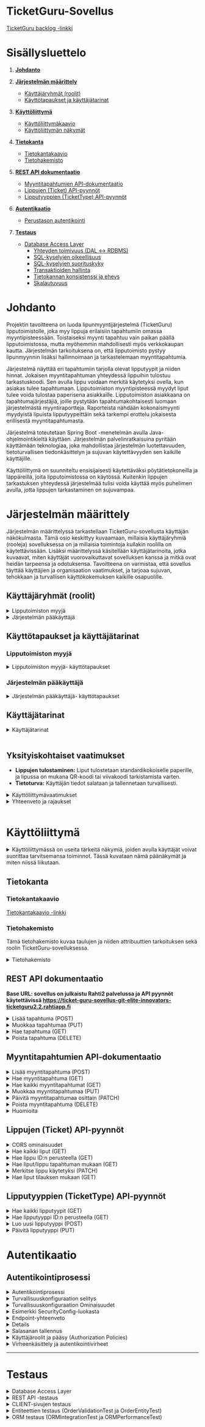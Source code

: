 # TicketGuru-Sovellus

[TicketGuru backlog -linkki](https://docs.google.com/spreadsheets/d/1MQNqwOzjuIXldOeYIx_NevCTvQeL70HyKikxyzmMKN8/edit?gid=0#gid=0)

# Sisällysluettelo

1. **[Johdanto](#johdanto)**

2. **[Järjestelmän määrittely](#järjestelmän-määrittely)**
   - [Käyttäjäryhmät (roolit)](#käyttäjäryhmät-roolit)
   - [Käyttötapaukset ja käyttäjätarinat](#käyttötapaukset-ja-käyttäjätarinat)

3. **[Käyttöliittymä](#käyttöliittymä)**
   - [Käyttöliittymäkaavio](#käyttöliittymäkaavio)
   - [Käyttöliittymän näkymät](#käyttöliittymän-näkymät)

4. **[Tietokanta](#tietokanta)**
   - [Tietokantakaavio](#tietokantakaavio)
   - [Tietohakemisto](#tietohakemisto)

5. **[REST API dokumentaatio](#rest-api-dokumentaatio)**
   - [Myyntitapahtumien API-dokumentaatio](#myyntitapahtumien-api-dokumentaatio)
   - [Lippujen (Ticket) API-pyynnöt](#lippujen-ticket-api-pyynnöt)
   - [Lipputyyppien (TicketType) API-pyynnöt](#lipputyyppien-tickettype-api-pyynnöt)

6. **[Autentikaatio](#autentikaatio)**
   - [Perustason autentikointi](#perustason-autentikointi-basic-authentication)

7. **[Testaus](#testaus)**
   - [Database Access Layer](#database-access-layer)
     - [Yhteyden toimivuus (DAL ↔ RDBMS)](#yhteyden-toimivuus-dal-rdbms)
     - [SQL-kyselyjen oikeellisuus](#sql-kyselyjen-oikeellisuus)
     - [SQL-kyselyjen suorituskyky](#sql-kyselyjen-suorituskyky)
     - [Transaktioiden hallinta](#transaktioiden-hallinta)
     - [Tietokannan konsistenssi ja eheys](#tietokannan-konsistenssi-ja-eheys)
     - [Skalautuvuus](#skalautuvuus)


# Johdanto
Projektin tavoitteena on luoda lipunmyyntijärjestelmä (TicketGuru) lipputoimistolle, joka myy lippuja erilaisiin tapahtumiin omassa myyntipisteessään. Toistaiseksi myynti tapahtuu vain paikan päällä lipputoimistossa, mutta myöhemmin mahdollisesti myös verkkokaupan kautta. Järjestelmän tarkoituksena on, että lipputoimisto pystyy lipunmyynnin lisäksi hallinnoimaan ja tarkastelemaan myyntitapahtumia.

Järjestelmä näyttää eri tapahtumiin tarjolla olevat lipputyypit ja niiden hinnat. Jokaisen myyntitapahtuman yhteydessä lippuihin tulostuu tarkastuskoodi. Sen avulla lippu voidaan merkitä käytetyksi ovella, kun asiakas tulee tapahtumaan. Lipputoimiston myyntipisteessä myydyt liput tulee voida tulostaa paperisena asiakkaille. Lipputoimiston asiakkaana on tapahtumajärjestäjiä, joille pystytään tapahtumakohtaisesti luomaan järjestelmästä myyntiraportteja. Raporteista nähdään kokonaismyynti myydyistä lipuista lipputyypeittäin sekä tarkempi erottelu jokaisesta erillisestä myyntitapahtumasta. 

Järjestelmä toteutetaan Spring Boot -menetelmän avulla Java-ohjelmointikieltä käyttäen. Järjestelmän palvelinratkaisuina pyritään käyttämään teknologiaa, joka mahdollistaa järjestelmän luotettavuuden, tietoturvallisen tiedonkäsittelyn ja sujuvan käytettävyyden sen kaikille käyttäjille. 

Käyttöliittymä on suunniteltu ensisijaisesti käytettäväksi pöytätietokoneilla ja läppäreillä, joita lipputoimistossa on käytössä. Kuitenkin lippujen tarkastuksen yhteydessä järjestelmää tulisi voida käyttää myös puhelimen avulla, jotta lippujen tarkastaminen on sujuvampaa.

# Järjestelmän määrittely

Järjestelmän määrittelyssä tarkastellaan TicketGuru-sovellusta käyttäjän näkökulmasta. Tämä osio keskittyy kuvaamaan, millaisia käyttäjäryhmiä (rooleja) sovelluksessa on ja millaisia toimintoja kullakin roolilla on käytettävissään. Lisäksi määrittelyssä käsitellään käyttäjätarinoita, jotka kuvaavat, miten käyttäjät vuorovaikuttavat sovelluksen kanssa ja mitkä ovat heidän tarpeensa ja odotuksensa. Tavoitteena on varmistaa, että sovellus täyttää käyttäjien ja organisaation vaatimukset, ja tarjoaa sujuvan, tehokkaan ja turvallisen käyttökokemuksen kaikille osapuolille.

## Käyttäjäryhmät (roolit)
<details>
<summary> Lipputoimiston myyjä</summary>


### Lipputoimiston myyjä
- Pystyy tarkastelemaan eri tapahtumien lippuja, niiden tyyppejä ja hintoja.
- Voi myydä asiakkaalle lipun ja tulostaa sen.
- Voi tarkastella myymiensä lippujen myyntiraportteja.
- Ei pysty muokkaamaan tapahtumiin kirjattuja lipputietoja tai hintoja.
</details>

<details>
<summary> Järjestelmän pääkäyttäjä</summary>

### Järjestelmän pääkäyttäjä
- Lipputoimiston henkilökuntaa.
- Pystyy käyttämään kaikkia järjestelmän ominaisuuksia (lisäys, muokkaus, poisto).
- Voi tarkastella kaikkien tapahtumien myyntiraportteja.
- Hallinnoi järjestelmän käyttäjien käyttöoikeuksia järjestelmään.
</details>


## Käyttötapaukset ja käyttäjätarinat

### Lipputoimiston myyjä

<details>
<summary> Lipputoimiston myyjä- käyttötapaukset</summary>
</br>

- **Käyttötapaus 1: Tapahtumien tarkastelu**
  - **Tavoite:** Myyjä haluaa tarkastella tapahtumien lippuja, niiden tyyppejä ja hintoja.
  - **Toimet:** Myyjä navigoi järjestelmään, valitsee tarkasteltavan tapahtuman ja katsoo sen tiedot, kuten lipputyypit ja lippujen hinnat.
  - **Tulos:** Myyjä saa näkyviin valitun tapahtuman tiedot ja voi tarkastella sen ominaisuuksia.

- **Käyttötapaus 2: Lipun myynti**
    - **Tavoite:** Myyjä haluaa myydä lipun asiakkaalle.
    - **Toimet:** Myyjä valitsee tapahtuman, valitsee lipputyypin, syöttää asiakkaan tiedot, hyväksyy maksun ja tulostaa lipun.
    - **Tulos:** Asiakas saa lipun ja järjestelmä tallentaa myyntitapahtuman tiedot.

- **Käyttötapaus 3: Myyntiraporttien tarkastelu**
    - **Tavoite:** Myyjä haluaa tarkastella myymiään lippuja.
    - **Toimet:** Myyjä kirjautuu järjestelmään, valitsee ajanjakson ja tarkastelee raporttia omista myynneistään.
    - **Tulos:** Myyjä saa näkyviin raportin myymistään lipuista.
</details>


### Järjestelmän pääkäyttäjä

<details>
<summary> Järjestelmän pääkäyttäjä- käyttötapaukset </summary>
</br>

- **Käyttötapaus 1: Tapahtuman luominen**
    - **Tavoite:** Pääkäyttäjä haluaa lisätä uuden tapahtuman järjestelmään.
    - **Toimet:** Pääkäyttäjä syöttää tapahtuman tiedot (nimi, päivämäärä, lipputyypit, hinnat) ja tallentaa tiedot.
    - **Tulos:** Uusi tapahtuma on näkyvissä järjestelmässä ja myytävissä liput on määritelty.

- **Käyttötapaus 2: Käyttäjien hallinta**
    - **Tavoite:** Pääkäyttäjä haluaa lisätä tai poistaa käyttäjän järjestelmässä.
    - **Toimet:** Pääkäyttäjä luo uuden käyttäjätilin, määrittää roolin ja käyttöoikeudet tai poistaa käyttäjätilin käyttöoikeudet.
    - **Tulos:** Uusi käyttäjä on lisätty/poistettu ja voi käyttää järjestelmää määritettyjen oikeuksien mukaisesti.

- **Käyttötapaus 3: Tapahtumien myyntiraporttien tarkastelu**
    - **Tavoite:** Pääkäyttäjä haluaa tarkastella kaikkien tapahtumien myyntiraportteja.
    - **Toimet:** Pääkäyttäjä kirjautuu järjestelmään, valitsee tarkasteltavat tapahtumat ja aikajaksot, ja tarkastelee myyntiraportteja.
    - **Tulos:** Pääkäyttäjä saa näkyviin yhteenvedon myynnistä kaikkien tapahtumien osalta ja voi analysoida myyntitietoja.

</details>


## Käyttäjätarinat
<details> 
    <summary> Käyttäjätarinat </summary>

<details>
<summary>  Lista käyttäjätarinoista   </summary>
</br>

- **Käyttäjänä haluan ostaa liput tapahtumaan** niin, että voin valita tapahtuman, lipputyypin (aikuinen, lapsi, eläkeläinen jne.) ja ostaa haluamani määrän lippuja helposti. Tavoitteenani on sujuva ostokokemus ilman ongelmia.

- **Käyttäjänä haluan nähdä kaikki tulevat tapahtumat** niin, että voin valita tapahtuman ajan, paikan ja kuvauksen perusteella.

- **Käyttäjänä haluan tarkastella myyntiraporttia** niin, että näen myydyt liput (tyypin ja määrän) ja kokonaissumman nopeasti yhdellä silmäyksellä.

- **Käyttäjänä haluan hallinnoida tapahtumia** niin, että voin lisätä, muokata ja poistaa tapahtumia, sekä hallita niihin liittyviä lippuja ja niiden määriä.

- **Käyttäjänä haluan tulostaa ostamani liput** niin, että voin käyttää niitä tapahtumassa ilman erillisiä toimenpiteitä.

- **Yrityksenä haluan pystyä näkemään lipunmyynnin trendejä** ajan mittaan, jotta voin suunnitella tulevia tapahtumia ja optimoida lippujen hinnoittelua.

- **Yrityksenä haluan luoda ja hallita tapahtumia** yksinkertaisesti, jotta voin lisätä uusia tapahtumia, määrittää lipputyypit, hinnat ja määrät tehokkaasti.

- **Yrityksenä haluan varmistaa, että sovellus toimii hyvin eri laitteilla**, jotta voin hallita tapahtumia ja tarkastella raportteja sekä työpöydältä että mobiililaitteilta.

- **Käyttäjänä haluan sovelluksen latautuvan nopeasti**, jotta voin käyttää sitä sujuvasti ilman pitkiä odotusaikoja.

- **Käyttäjänä haluan, että tietoni ovat suojattuja** ja että sovellus käyttää vahvoja salausmenetelmiä, jotta henkilökohtaiset tietoni ovat turvassa.

- **Yrityksenä haluan integroivan sovelluksen useisiin maksujärjestelmiin**, jotta asiakkaat voivat maksaa liput haluamallaan tavalla.

- **Käyttäjänä haluan sovelluksen olevan helppokäyttöinen ja intuitiivinen**, jotta voin löytää tarvittavat tiedot ja toiminnot vaivattomasti.

- **Kehittäjänä haluan laatia testitapaukset eri sovelluksen toiminnoille**, jotta voimme varmistaa, että kaikki osat toimivat oikein ennen julkaisua.

- **Kehittäjänä haluan seurata ja raportoida sovelluksen virheitä ja bugeja**, jotta ne voidaan korjata nopeasti ja parantaa sovelluksen laatua.
</details>

</details>

</br>

## Yksityiskohtaiset vaatimukset

- **Lippujen tulostaminen:** Liput tulostetaan standardikokoiselle paperille, ja lipussa on mukana QR-koodi tai viivakoodi tarkistamista varten.
- **Tietoturva:** Käyttäjän tiedot salataan ja tallennetaan turvallisesti.
</details>

<details>
<summary> Käyttöliittymävaatimukset </summary>

## Käyttöliittymävaatimukset

- **Myyjän käyttöliittymä:** Yksinkertainen ja selkeä käyttöliittymä, jossa on helppo navigoida tapahtumien ja lippujen välillä.
- **Raporttien tarkastelu:** Raportit esitetään visuaalisesti ymmärrettävällä tavalla, kuten taulukoina tai kaavioina.
</details>

<details>
<summary> Yhteenveto ja rajaukset </summary>

## Yhteenveto ja rajaukset

- **Sisältyvät toiminnot:** Lipun myynti, lippujen tulostaminen, myyntiraportit, käyttäjien hallinta.
- **Ei sisälly:** Verkkokauppatoiminnot (tulevaisuudessa mahdollisesti).
</details>

</br>

# Käyttöliittymä

<details>
<summary>Käyttöliittymässä on useita tärkeitä näkymiä, joiden avulla käyttäjät voivat suorittaa tarvitsemansa toiminnot. Tässä kuvataan nämä päänäkymät ja miten niissä liikutaan.</summary>

<details>
<summary> Etusivu </summary>
</br>

- **Miksi:** Etusivu toimii pääsivuna, josta käyttäjä pääsee kaikkiin tärkeimpiin osiin sovelluksessa.
- **Mitä:** Sivulla on linkit tapahtumien hallintaan, lipunmyyntiin ja raporttien tarkasteluun.
- **Siirtymiset:** Etusivulta käyttäjä pääsee helposti muihin näkymiin ja takaisin.

</details>

<details>

<summary> Tapahtumien hallinta </summary>
</br>

- **Miksi:** Täällä käyttäjä voi hallita tapahtumia, kuten lisätä, muokata ja poistaa niitä.
- **Mitä:** Näkymässä on lista tapahtumista, lomake uusille tapahtumille ja työkalut tapahtumien muokkaamiseen.
- **Siirtymiset:** Käyttäjä voi siirtyä etusivulta tapahtumien hallintaan ja takaisin etusivulle.
</details>

<details>
<summary> Lipunmyyntinäkymä </summary>
</br>

- **Miksi:** Tämä on myyjien työskentelynäkymä, jossa he voivat myydä lippuja asiakkaille.
- **Mitä:** Näkymässä valitaan tapahtuma, lipputyyppi, syötetään asiakastiedot ja maksetaan liput.
- **Siirtymiset:** Etusivulta käyttäjä pääsee lipunmyyntiin ja takaisin. Lipunmyyntitapahtumasta voi siirtyä myös myyntiraporttiin.
</details>


<details>
<summary> Myyntiraportit </summary>
</br>

- **Miksi:** Täällä käyttäjä voi tarkastella myyntiraportteja ja saada kokonaiskuvan myynnistä.
- **Mitä:** Näkymässä on raporttilistat, suodatusvaihtoehdot ja yksityiskohtaiset myyntitiedot.
- **Siirtymiset:** Raporttien tarkastelusta voi palata etusivulle.
</details>



### Käyttöliittymäkaavio
- **Kaavio:** [Käyttöliittymäkaavio -linkki](https://docs.google.com/spreadsheets/d/1MQNqwOzjuIXldOeYIx_NevCTvQeL70HyKikxyzmMKN8/edit?gid=643351026#gid=643351026)
- **Miksi:** Käyttöliittymäkaavio näyttää, miten eri näkymät liittyvät toisiinsa ja miten käyttäjä navigoi niiden välillä.
</details>

## Tietokanta

### Tietokantakaavio
[Tietokantakaavio -linkki](https://docs.google.com/spreadsheets/d/1MQNqwOzjuIXldOeYIx_NevCTvQeL70HyKikxyzmMKN8/edit?gid=1081752884#gid=1081752884)

### Tietohakemisto
Tämä tietohakemisto kuvaa taulujen ja niiden attribuuttien tarkoituksen sekä roolin TicketGuru-sovelluksessa.
<details>
<summary> Tietohakemisto </summary>

### Event (Tapahtuma)

<details>
<summary>Tapahtumataulu sisältää tiedot järjestettävistä tapahtumista, joihin myydään lippuja. Yksi tapahtuma voi sisältää useita lippuja ja lipputyyppejä.</summary>
</br>

| Kenttä           | Tyyppi           | Kuvaus                                                  |
| -----------------|------------------| ------------------------------------------------------- |
| eventId          | int (AN) PK      | Tapahtuman yksilöllinen tunniste.                       |
| eventName        | varchar(50)      | Tapahtuman nimi.                                        |
| eventDate        | date             | Tapahtuman päivämäärä.                                  |
| eventAddress     | varchar(50)      | Tapahtuman osoite.                                      |
| eventCity        | varchar(50)      | Kaupunki, jossa tapahtuma järjestetään.                 |
| eventDescription | varchar(50)      | Lyhyt kuvaus tapahtumasta.                              |

</details>
</br>

### TicketType (Lipputyyppi)

<details>
<summary> Lipputyyppitaulu sisältää tiedot lipun erilaisista tyypeistä. Yksi lipputyyppi voi liittyä useisiin tapahtuman lipputyyppeihin. </summary>
</br>

| Kenttä            | Tyyppi           | Kuvaus                                                  |
| ------------------|------------------| ------------------------------------------------------- |
| ticketTypeId      | int (AN) PK      | Lipputyypin yksilöllinen tunniste.                      |
| name              | varchar(30)      | Lipputyypin nimi (esim. aikuinen, lapsi).               |

</details>
</br>

### EventTicketType (Tapahtuman lipputyyppi)

<details>
<summary>Tapahtuman lipputyyppitaulu sisältää tiedot tietyn tapahtuman lipputyypeistä, niiden jäljellä olevasta lippumäärästä sekä hinnasta. Jokainen tapahtuma voi sisältää useita lipputyyppejä. Lipputyypit ovat määritetty TicketType-taulussa ja eri tapahtumat Event-taulussa.</summary>
</br>

| Kenttä            | Tyyppi           | Kuvaus                                                   |
| ------------------|------------------| -------------------------------------------------------- |
| eventTicketTypeId | int (AN) PK      | Tapahtuman lipputyypin yksilöllinen tunniste.            |
| ticketTypeId      | int FK           | Viittaus lipputyyppiin (TicketType-taulu).               |
| eventId           | int FK           | Viittaus tapahtumaan (Event-taulu).                      |
| price             | double           | Lipputyypin hinta tietyssä tapahtumassa.                 |
| ticketsInStock    | int              | Tapahtuman lipputyypin jäljellä olevien lippujen määrä.  |

</details>
</br>

### Ticket (Lippu)

<details>
<summary>Lipputaulu sisältää tiedot myydyistä lipuista tiettyihin tapahtumiin. Yksi lippu kuuluu yhteen tapahtuman lipputyyppiin. Yhdessä myyntitapahtumassa voi olla useita lippuja.</summary>
</br>

| Kenttä            | Tyyppi           | Kuvaus                                                     |
| ------------------|------------------| ---------------------------------------------------------- |
| ticketId          | int (AN) PK      | Yksittäisen lipun tunniste.                                |
| eventTicketTypeId | int FK           | Viittaus tietyn tapahtuman lipputyyppiin (EventTicketType).|
| orderId           | int FK           | Viittaus myyntitapahtumaan (Order).                        |
| ticketCode        | varchar(30)      | Lipun yksilöllinen tarkistuskoodi (QR- tai viivakoodi).    |
| isValid           | boolean          | Indikaatio siitä, onko lippu vielä voimassa.               |

</details>
</br>

### OrderDetails (Tilauksen tiedot)

<details>
<summary>Tilauksen tiedot -taulu sisältää yksityiskohtaiset tiedot siitä, kuinka monta tietyn tapahtuman lipputyypin lippua ostetaan ja mikä yhden lipun hinta on ostohetkellä. Sama tilaus (Order) voi sisältää useita eri lipputyyppejä tapahtumiin.</summary>
</br>

| Kenttä           | Tyyppi           | Kuvaus                                                  |
| -----------------|------------------| --------------------------------------------------------|
| orderDetailId    | int (AN) PK      | Tilauksen yksityiskohtien tunniste.                     |
| orderId          | int FK           | Viittaus tilaukseen (Order).                            |
| eventTicketTypeId| int FK           | Viittaus tapahtuman lipputyyppiin (EventTicketType).    |
| unitPrice        | double           | Tilauksen määrä tiettyä tapahtuman lipputyyppiä.        |
| quantity         | int              | Lipun yksikköhinta tilauksen hetkellä.                  |

</details>
</br>

### Order (Tilaus)

<details>
<summary>Tilaus -taulu sisältää tiedot tiettyyn tilaukseen liittyvästä asiakkaasta ja myyjästä sekä päivämäärästä. Yhdessä tilauksessa voi olla useita eri tapahtumien lippuihin liittyviä ostoja.</summary>
</br>

| Kenttä            | Tyyppi           | Kuvaus                                                  |
| ------------------|------------------| --------------------------------------------------------|
| orderId           | int (AN) PK      | Tilauksen yksilöllinen tunniste.                        |
| salespersonId     | int FK           | Viittaus myyjään (SalesPerson-taulu).                   |
| orderDate         | date             | Tilauksen päivämäärä.                                   |

</details>
</br>

### SalesPerson (Myyjä)

<details>
<summary>Myyjien tiedot sisältävä taulu, jossa säilytetään tietoa lipputoimiston työntekijöistä. Yksi myyjä voi käsitellä useita tilauksia.</summary>
</br>

| Kenttä            | Tyyppi           | Kuvaus                                                  |
| ------------------|------------------| --------------------------------------------------------|
| salesPersonId     | int (AN) PK      | Myyjän yksilöllinen tunniste.                           |
| lastName          | varchar(30)      | Myyjän sukunimi.                                        |
| firstName         | varchar(30)      | Myyjän etunimi.                                         |
| phone             | varchar(30)      | Myyjän puhelinnumero.                                   |

</details>
</br>

[Linkki tietokantakaavioon](https://docs.google.com/spreadsheets/d/1MQNqwOzjuIXldOeYIx_NevCTvQeL70HyKikxyzmMKN8/edit?gid=1081752884#gid=1081752884)
</details>

## REST API dokumentaatio

**Base URL: sovellus on julkaistu Rahti2 palvelussa ja API pyynnöt käytettävissä https://ticket-guru-sovellus-git-elite-innovators-ticketguru2.2.rahtiapp.fi**


<details>
<summary>  Lisää tapahtuma (POST)</summary>

* Metodi: POST
* Polku: /events

Sisältö:

```
{
            "eventName": "Concert 1",
            "eventDate": "2024-10-01T05:08:30.651+00:00",
            "eventAddress": "Event Address 1",
            "eventCity": "Helsinki",
            "eventDescription": "A great concert event",
            "eventTicketTypes": [
                {
                    "ticketType": {
                        "id": 1,
                        "name": "Aikuinen"
                    },
                    "price": 10,
                    "ticketsInStock": 40
                }
            ]
        }

```
* Paluukoodi: 201 Created

```
{
    "eventId": 1,
    "eventName": "Concert 1",
    "eventDate": "2024-10-01T05:08:30.651+00:00",
    "eventAddress": "Event Address 1",
    "eventCity": "Helsinki",
    "eventDescription": "A great concert event",
    "eventTicketTypes": [
        {
            "id": 3,
            "price": 10.0,
            "ticketsInStock": 40
        }
    ]
}
```

* Virhekoodit:
    * 400 Bad Request: Pyynnössä oli virheellisiä tietoja (esim. puuttuvat tai väärän tyyppiset kentät).
    * 403 Forbidden: Käyttäjällä ei ole oikeuksia luoda tapahtumaa.

Sisältö:
```
{}
```
</details>

<details>
<summary> Muokkaa tapahtumaa (PUT) </summary>

* Metodi: PUT
* Polku: /events/{id}
* Polkuparametri:
    * id: Muokattavan tapahtuman yksilöivä tunnus

 Sisältö:   

```
   {
    "eventName": "Concert 1",
    "eventDate": "2024-10-01T09:43:35.689+00:00",
    "eventAddress": "Event Address 1",
    "eventCity": "Helsinki",
    "eventDescription": "A great concert event",
    "eventTicketTypes": [
        {
            "id": 1,
            "ticketType": {
                "id": 1,
                "name": "Aikuinen"
            },
            "price": 20.0,
            "ticketsInStock": 50
        },
        {
            "id": 2,
            "ticketType": {
                "id": 2,
                "name": "Lapsi"
            },
            "price": 10.0,
            "ticketsInStock": 60
        },
        {
            "id": 3,
            "ticketType": {
                "id": 3,
                "name": "VIP"
            },
            "price": 100.0,
            "ticketsInStock": 15
        }
    ]
}

```
* Paluukoodi: 200 OK

```
Sisältö: 
{
    "eventId": 1,
    "eventName": "Concert 1",
    "eventDate": "2024-10-01T09:43:35.689+00:00",
    "eventAddress": "Updated Event Address 1",
    "eventCity": "Updated City",
    "eventDescription": "Updated description",
    "eventTicketTypes": [
        {
            "id": 1,
            "ticketType": {
                "id": 1,
                "name": "Aikuinen"
            },
            "price": 20.0,
            "ticketsInStock": 50
        },
        {
            "id": 2,
            "ticketType": {
                "id": 2,
                "name": "Lapsi"
            },
            "price": 10.0,
            "ticketsInStock": 60
        },
        {
            "id": 3,
            "ticketType": {
                "id": 3,
                "name": "VIP"
            },
            "price": 100.0,
            "ticketsInStock": 15
        }
    ]
}

```

* Virhekoodit:
    * 400 Bad Request: Pyynnössä oli virheellisiä tietoja.
    * 403 Forbidden: Käyttäjällä ei ole oikeuksia muokata tätä tapahtumaa.
    * 404 Not Found: Tapahtumaa annetulla id:ia ei löytynyt.

Sisältö:
```
{}
```

</details>

<details>
<summary> Hae tapahtuma (GET) </summary>

* Metodi: GET
* Polku: /events/{id}
* Polkuparametri:
    * id: Haettavan tapahtuman yksilöivä tunnus
* Paluukoodi: 200 OK

Vastaus:

```
{
    "eventId": 1,
    "eventName": "Concert 1",
    "eventDate": "2024-10-20T11:56:35.830+00:00",
    "eventAddress": "Event Address 1",
    "eventCity": "Helsinki",
    "eventDescription": "A great concert event",
    "eventTicketTypes": [
        {
            "id": 1,
            "price": 20.0,
            "ticketsInStock": 48
        },
        {
            "id": 2,
            "price": 15.0,
            "ticketsInStock": 99
        }
    ]
}

```

* Query-parametrit ovat valinnaisia. Niitä käytetään hakujen suodattamiseen:

* **location:** Palauttaa vain ne tapahtumat, jotka järjestetään määritetyssä sijainnissa.
    * Esimerkki: /events?location=Helsinki
* **date**: Palauttaa vain ne tapahtumat, jotka järjestetään määritettynä päivämääränä.
    * Esimerkki: /events?date=2024-09-28
* **location** ja date voidaan yhdistää, jotta haetaan vain tietyn sijainnin tapahtumat tiettynä päivänä.
    * Esimerkki: /events?location=Helsinki&date=2024-09-28


* Virhekoodit:
    * 404 Not Found: Tapahtumaa annetulla query -parametrilla ei löytynyt

Sisältö:

```
{}
```
</details>

<details>
<summary> Poista tapahtuma (DELETE) </summary>

* Metodi: DELETE
* Polku: /event/{id}
*  Polkuparametri:
    * id: Poistettavan tapahtuman yksilöivä tunnus
* Paluukoodi: 204 No Content
Sisältö:
```
{}
```
* Virhekoodit:
    * 404 Not Found: Tapahtumaa annetulla query -parametrilla ei löytynyt
    * 403 Forbidden: Käyttäjällä ei ole oikeuksia poistaa tätä tapahtumaa.

Sisältö:

```
{}
```
</details>

## Myyntitapahtumien API-dokumentaatio


<details>
<summary> Lisää myyntitapahtuma (POST) </summary>

### Lisää myyntitapahtuma (POST)

* **Metodi**: POST
* **Polku**: `/orders`

#### Pyynnön sisältö:

```json
{
  "salespersonId": 1,
  "orderDetails": [
    {
      "eventTicketTypeId": 1,
      "quantity": 2,
      "unitPrice": 20.0
    },
    {
      "eventTicketTypeId": 2,
      "quantity": 1,
      "unitPrice": 15.0
    }
  ]
}
```

#### Paluukoodi:

- **201 Created**

#### Vastaus:

```json
{
  "salespersonId": 1,
  "orderDetails": [
    {
      "eventTicketTypeId": 1,
      "quantity": 2,
      "unitPrice": 20.0
    },
    {
      "eventTicketTypeId": 2,
      "quantity": 1,
      "unitPrice": 15.0
    }
  ],
  "orderId": 1,
  "salespersonFirstName": "Peter",
  "salespersonLastName": "Smith",
  "orderDate": "2024-10-18T16:29:01.067+00:00"
}
```

#### Virhekoodit:

- **409 Conflict**: Yritettiin tehdä tilaus lipuista, joita ei ole varastossa.
  - *Esimerkki*: Tilaus ylittää varastosaldon:
    ```json
    {
      "error": "Not enough tickets in stock"
    }
    ```

</details>

<details>
<summary> Hae myyntitapahtuma (GET)</summary>

### Hae myyntitapahtuma (GET)

* **Metodi**: GET
* **Polku**: `/orders/{orderId}`
* **Polkuparametri**:
  - `orderId`: Haettavan tilauksen yksilöivä tunnus

#### Paluukoodi:

- **200 OK**

#### Vastaus:

```json
{
  "salespersonId": 1,
  "orderDetails": [
    {
      "eventTicketTypeId": 1,
      "quantity": 2,
      "unitPrice": 20.0
    },
    {
      "eventTicketTypeId": 2,
      "quantity": 1,
      "unitPrice": 15.0
    }
  ],
  "orderId": 1,
  "salespersonFirstName": "Peter",
  "salespersonLastName": "Smith",
  "orderDate": "2024-10-18T16:29:01.067+00:00"
}
```

#### Virhekoodit:

- **404 Not Found**: Tilausta annetulla `orderId`:llä ei löytynyt.
  - *Vastaus*:
    ```json
    {
      "error": "Order with ID 99999 not found"
    }
    ```

</details>

<details>
<summary> Hae kaikki myyntitapahtumat (GET)</summary>

### Hae kaikki myyntitapahtumat (GET)

* **Metodi**: GET
* **Polku**: `/orders`

#### Paluukoodi:

- **200 OK**

#### Vastaus:

```json
[
  {
    "salespersonId": 1,
    "orderDetails": [
      {
        "eventTicketTypeId": 1,
        "quantity": 2,
        "unitPrice": 20.0
      },
      {
        "eventTicketTypeId": 2,
        "quantity": 1,
        "unitPrice": 15.0
      }
    ],
    "orderId": 1,
    "salespersonFirstName": "Peter",
    "salespersonLastName": "Smith",
    "orderDate": "2024-10-18T16:29:01.067+00:00"
  },
  {
    "salespersonId": 2,
    "orderDetails": [
      {
        "eventTicketTypeId": 1,
        "quantity": 2,
        "unitPrice": 20.0
      },
      {
        "eventTicketTypeId": 2,
        "quantity": 5,
        "unitPrice": 15.0
      }
    ],
    "orderId": 2,
    "salespersonFirstName": "Anna",
    "salespersonLastName": "Brown",
    "orderDate": "2024-10-18T16:29:05.538+00:00"
  }
]
```

</details>

<details>
<summary> Muokkaa myyntitapahtumaa (PUT)</summary>

### Muokkaa myyntitapahtumaa (PUT)

* **Metodi**: PUT
* **Polku**: `/orders/{orderId}`
* **Polkuparametri**:
  - `orderId`: Muokattavan tilauksen yksilöivä tunnus

#### Pyynnön sisältö:

Voit päivittää `salespersonId`, mutta **`orderDetails`-kenttää ei voi muokata** tilauksen luomisen jälkeen.

*Esimerkki*:

```json
{
  "salespersonId": 1
}
```

#### Paluukoodi:

- **200 OK**

#### Vastaus:

```json
{
  "salespersonId": 1,
  "orderDetails": [
    {
      "eventTicketTypeId": 1,
      "quantity": 2,
      "unitPrice": 20.0
    },
    {
      "eventTicketTypeId": 2,
      "quantity": 5,
      "unitPrice": 15.0
    }
  ],
  "orderId": 2,
  "salespersonFirstName": "Peter",
  "salespersonLastName": "Smith",
  "orderDate": "2024-10-18T16:29:05.538+00:00"
}
```

#### Virhekoodit:

- **400 Bad Request**: Yritettiin muokata `orderDetails`-kenttää, mikä ei ole sallittua.
  - *Vastaus*:
    ```json
    {
      "error": "Modifying order details is not allowed after order creation."
    }
    ```
- **404 Not Found**: Tilausta annetulla `orderId`:llä ei löytynyt.

</details>

<details>
<summary> Päivitä myyntitapahtumaa osittain (PATCH)</summary>

### Päivitä myyntitapahtumaa osittain (PATCH)

* **Metodi**: PATCH
* **Polku**: `/orders/{orderId}`
* **Polkuparametri**:
  - `orderId`: Muokattavan tilauksen yksilöivä tunnus

#### Pyynnön sisältö:

Voit päivittää `salespersonId`.

*Esimerkki*:

```json
{
  "salespersonId": 2
}
```

#### Paluukoodi:

- **200 OK**

#### Vastaus:

```json
{
  "salespersonId": 2,
  "orderDetails": [
    {
      "eventTicketTypeId": 1,
      "quantity": 2,
      "unitPrice": 20.0
    },
    {
      "eventTicketTypeId": 2,
      "quantity": 5,
      "unitPrice": 15.0
    }
  ],
  "orderId": 2,
  "salespersonFirstName": "Anna",
  "salespersonLastName": "Brown",
  "orderDate": "2024-10-18T16:29:05.538+00:00"
}
```

#### Virhekoodit:

- **400 Bad Request**: Yritettiin muokata `orderDetails`-kenttää, mikä ei ole sallittua.
  - *Vastaus*:
    ```json
    {
      "error": "Modifying order details is not allowed after order creation."
    }
    ```
- **404 Not Found**: Tilausta annetulla `orderId`:llä ei löytynyt.

</details>

<details>
<summary> Poista myyntitapahtuma (DELETE) </summary>

### Poista myyntitapahtuma (DELETE)

* **Metodi**: DELETE
* **Polku**: `/orders/{orderId}`
* **Polkuparametri**:
  - `orderId`: Poistettavan tilauksen yksilöivä tunnus

#### Paluukoodi:

- **204 No Content**

#### Virhekoodit:

- **404 Not Found**: Tilausta annetulla `orderId`:llä ei löytynyt.

</details>

<details>
<summary> Huomioita </summary>

### Huomioita

- **OrderDTO** sisältää seuraavat kentät:

  - `salespersonId` (pakollinen): Myyjän tunniste.
  - `orderDetails` (pakollinen tilauksen luomisessa): Lista tilauksen yksityiskohdista.
  - `orderId`: Tilauksen tunniste (vastauksessa).
  - `salespersonFirstName`: Myyjän etunimi (vastauksessa).
  - `salespersonLastName`: Myyjän sukunimi (vastauksessa).
  - `orderDate`: Tilauksen päivämäärä (vastauksessa).

- **OrderDetailsDTO** sisältää seuraavat kentät:

  - `eventTicketTypeId` (pakollinen): Tapahtuman lipputyypin tunniste.
  - `quantity` (pakollinen, positiivinen kokonaisluku): Lipun määrä.
  - `unitPrice` (pakollinen): Yksikköhinta.

- **Tilauksen muokkaus**:

  - Tilauksen luomisen jälkeen **`orderDetails`-kenttää ei voi muokata**. Yritettäessä muokata sitä, saadaan virhe:
    ```json
    {
      "error": "Modifying order details is not allowed after order creation."
    }
    ```

- **Virheiden käsittely**:

  - Virheet palautetaan JSON-muodossa, jossa on `error`-kenttä ja virheviesti.
  - Validointivirheet voivat palauttaa listan virheistä:
    ```json
    [
      "OrderDetailsDTO: Quantity must be greater than 0"
    ]
    ```

- **Varastosaldot**:

  - Tilauksia ei voi tehdä, jos liput ovat loppuneet varastosta. Yritettäessä tehdään virhe:
    ```json
    {
      "error": "Not enough tickets in stock"
    }
    ```

</details>


## Lippujen (Ticket) API-pyynnöt

<details><summary>CORS ominaisuudet</summary>

Tähän sovellukseen on määritetty CORS-säännöt seuraavasti:
- Endpoint `/tickets/event/**` on julkisesti saatavilla, eikä se vaadi autentikointia. Tämä endpoint sallii kaikki alkuperät (`*`) ja seuraavat metodit: `GET` ja `PATCH`.
- Kaikki muut `TicketController`-endpointit ovat suojattuja ja vaativat käyttäjäroolin (`ADMIN` tai `SALESPERSON`). Näitä ei ole avattu julkisesti CORS-säännöissä.
- Lisätietoja CORS-määrityksistä löytyy sovelluksen lähdekoodista `SecurityConfig`-luokasta.
</details>

<details> <summary>Hae kaikki liput (GET)</summary>

* **Metodi**: GET
* **Polku**: `/tickets`
* **Käyttöoikeudet**: ADMIN, SALESPERSON
* **Paluukoodit**:
 - 200 OK - Kutsu onnistui, liput löytyivät.
 - 401 Unauthorized - Käyttäjä ei ole kirjautunut sisään tai käyttäjätunnus/salasana on virheellinen.
 - 403 Forbidden - Käyttäjällä ei ole riittäviä käyttöoikeuksia.

Vastaus:

```json
[
    {
        "id": 4,
        "ticketCode": "a9e94359-b259-4a90-ada7-b03b7dfd2a00",
        "valid": true
    },
    {
        "id": 5,
        "ticketCode": "abdb4c97-c258-49e5-85e5-6c9b4df1cb36",
        "valid": true
    },
    {
        "id": 6,
        "ticketCode": "6c51d8f2-59c3-4780-9b22-2d6cd974d9d9",
        "valid": true
    }
]
```
</details>

<details> <summary>Hae lippu ID:n perusteella (GET)</summary>

* **Metodi**: GET
* **Polku**: `/tickets/{id}`
* **Käyttöoikeudet**: ADMIN, SALESPERSON
* **Paluukoodit**:
 - 200 OK - Kutsu onnistui, lippu löytyi.
 - 400 Bad Request - Id ei ole kelvollinen (esim. väärässä muodossa).
 - 404 Not Found - Lippua ei löydy annetulla Id:llä.
 - 401 Unauthorized - Käyttäjä ei ole kirjautunut sisään tai käyttäjätunnus/salasana on virheellinen.
 - 403 Forbidden - Käyttäjällä ei ole riittäviä käyttöoikeuksia.

#### **Vastaus**

```json
{
        "id": 6,
        "ticketCode": "6c51d8f2-59c3-4780-9b22-2d6cd974d9d9",
        "valid": true
    }
```
</details>

<details> <summary>Hae liput/lippu tapahtuman mukaan (GET)</summary>

* **Metodi**: GET
* **Polku**: `/tickets/event/{eventId}`
* **Käyttöoikeudet**: Julkinen (Ei vaadi autentikointia)
* **Pyyntöparamtrit**:
  - `ticketCode` (valinnainen query-parametri): Syötettäessä, palautetaan vain kyseisen lipun tiedot
* **Paluukoodit**:
 - 200 OK - Kutsu onnistui, lippu löytyi.
 - 400 Bad Request - Tapahtuman id ei ole kelvollinen (esim. väärässä muodossa).
 - 404 Not Found - Tapahtumaa tai lippua ei löydy annetuilla tiedoilla.

#### Vastaus:

```json
[
    {
        "id": 4,
        "ticketCode": "a9e94359-b259-4a90-ada7-b03b7dfd2a00",
        "valid": true
    },
    {
        "id": 5,
        "ticketCode": "abdb4c97-c258-49e5-85e5-6c9b4df1cb36",
        "valid": true
    },
    {
        "id": 7,
        "ticketCode": "08d99549-1009-4b5a-90e4-3b60f7ee5d56",
        "valid": true
    },
    {
        "id": 8,
        "ticketCode": "60c19382-d3b9-4511-b28f-8eaa7c2eba61",
        "valid": true
    },
    {
        "id": 10,
        "ticketCode": "7b0bbe91-ef65-4758-80de-373c7e23146e",
        "valid": true
    }
]
```
</details>

<details> <summary>Merkitse lippu käytetyksi (PATCH)</summary>

* **Metodi**: PATCH
* **Polku**: `/tickets/event/{eventId}`
* **Käyttöoikeudet**: Julkinen (ei vaadi autentikointia)
* **Pyyntöparametrit**:
  - `eventId` (pakollinen): Tapahtuman id, jonka lippua halutaan päivittää.
  - `ticketCode` (pakollinen): Lippukoodi, jonka tietoja halutaan päivittää.

#### Pyynnön runko:

```json
{}
```

* **Paluukoodit**:
 - 200 OK - Kutsu onnistui, lipun tiedot päivitettiin ja lippu merkittiin käytetyksi (`isValid` on asetettu automaattisesti `false`).	
 - 400 Bad Request - Pyyntö on puutteellinen tai lippu on jo käytetty.
 - 404 Not Found - Tapahtumaa ei löydy ID:llä tai lippua ei löydy annetulla lippukoodilla.

#### Vastaus:

```json
{
        "id": 4,
        "ticketCode": "a9e94359-b259-4a90-ada7-b03b7dfd2a00",
        "valid": false
    }
```
</details>

<details> <summary>Hae liput tilauksen mukaan (GET)</summary>

* **Metodi**: GET
* **Polku**: `/tickets/order/{orderId}`
* **Käyttöoikeudet**: ADMIN, SALESPERSON
* **Paluukoodit**:
 - 200 OK - Kutsu onnistui, lippu löytyi.
 - 400 Bad Request - Tilauksen id ei ole kelvollinen (esim. väärässä muodossa).
 - 404 Not Found - Lippua ei löydy annetulla tilauseb id:llä.
 - 401 Unauthorized - Käyttäjä ei ole kirjautunut sisään tai käyttäjätunnus/salasana on virheellinen.
 - 403 Forbidden - Käyttäjällä ei ole riittäviä käyttöoikeuksia.

#### Vastaus:

```json
[
    {
        "id": 4,
        "ticketCode": "a9e94359-b259-4a90-ada7-b03b7dfd2a00",
        "valid": true
    },
    {
        "id": 5,
        "ticketCode": "abdb4c97-c258-49e5-85e5-6c9b4df1cb36",
        "valid": true
    },
    {
        "id": 6,
        "ticketCode": "6c51d8f2-59c3-4780-9b22-2d6cd974d9d9",
        "valid": true
    }
]
```
</details>

## Lipputyyppien (TicketType) API-pyynnöt

<details><summary>Hae kaikki lipputyypit (GET)</summary>

* **Metodi**: GET
* **Polku**: `/tickettypes`
* **Käyttöoikeudet**: ADMIN
* **Paluukoodit**:
  - 200 OK - Kutsu onnistui, lipputyypit löytyivät.
  - 401 Unauthorized - Käyttäjä ei ole kirjautunut sisään tai käyttäjätunnus/salasana on virheellinen.
  - 403 Forbidden - Käyttäjällä ei ole riittäviä käyttöoikeuksia

#### Vastaus
```json
  [
    {
        "id": 1,
        "name": "VIP"
    },
    {
        "id": 2,
        "name": "Standard"
    }
]
```
</details>

<details><summary>Hae lipputyyppi ID:n perusteella (GET)</summary>

* **Metodi**: GET
* **Polku**: `/tickettypes/{id}`
* **Käyttöoikeudet**: ADMIN
* **Paluukoodit**:
  - 200 OK - Kutsu onnistui, lipputyypit löytyivät.
  - 400 Bad Request - ID ei ole kevlollinen.
  - 404 Not Found - Lipputyyppiä ei löydy annetulla ID:llä.
  - 401 Unauthorized - Käyttäjä ei ole kirjautunut sisään tai käyttäjätunnus/salasana on virheellinen.
  - 403 Forbidden - Käyttäjällä ei ole riittäviä käyttöoikeuksia

#### Vastaus:
```json
    {
        "id": 1,
        "name": "VIP"
    }
```
</details>

<details><summary>Luo uusi lipputyyppi (POST)</summary>

* **Metodi**: POST
* **Polku**: `/tickettypes`
* **Käyttöoikeudet**: ADMIN
* **Pyyntöparametrit**:
  - **name** (pakollinen): Lipputyypin nimi

* **Pyynnön runko**:
```json
{
  "name": "Aikuinen"
}
```

* **Paluukoodit**:
  - 201 Created - Kutsu onnistui, uusi lipputyyppi luotiin.
  - 404 Bad Request - Pyyntö on puutteellinen tai lipputyyppi on jo olemassa samalla nimellä.
  - 401 Unauthorized - Käyttäjä ei ole kirjautunut sisään tai käyttäjätunnus/salasana on virheellinen.
  - 403 Forbidden - Käyttäjällä ei ole riittäviä käyttöoikeuksia.

**Vastaus**:
```json
    {
        "id": 3,
        "name": "Aikuinen"
    }
```
</details>

<details><summary>Päivitä lipputyyppi (PUT)</summary>

* **Metodi**: PUT
* **Polku**: `/tickettypes/{id}`
* **Käyttöoikeudet**: ADMIN
* **Pyyntöparametrit**:
  - **id** (pakollinen): Lipputyypin ID, jota halutaan päivittää.
  - **name** (pakollinen): Lipputyypin uusi nimi.

* **Pyynnön runko**:
```json
{
  "name": "Aikuinen K-18"
}
```

* **Paluukoodit**:
  - 200 OK - Kutsu onnistui, lipputyyppi päivitettiin.
  - 404 Bad Request - Pyyntö on puutteellinen tai lipputyyppi on jo olemassa samalla nimellä.
  - 404 Not Found - Lipputyyppiä ei löydy annetulla ID:llä.
  - 401 Unauthorized - Käyttäjä ei ole kirjautunut sisään tai käyttäjätunnus/salasana on virheellinen.
  - 403 Forbidden - Käyttäjällä ei ole riittäviä käyttöoikeuksia.

**Vastaus**:
```json
    {
        "id": 3,
        "name": "Aikuinen K-18"
    }
```
</details>


# Autentikaatio

## Autentikointiprosessi
<details>
<summary> Autentikointiprosessi </summary>
<br/>

TicketGuru-sovelluksessa käytetään perinteistä käyttäjätunnus-salasana -autentikaatiota. 

## Perustason autentikointi (Basic Authentication)

Perustason autentikointi on määritetty Spring Boot -sovelluksessa käyttäen SecurityFilterChain-luokkaa. Autentikointi tapahtuu HTTP-pyyntöjen yhteydessä, joissa käyttäjätunnus ja salasana lähetetään base64-koodattuna Authorization-otsikossa. Tämä mahdollistaa käyttäjän todennuksen, ennen kuin he saavat pääsyn sovelluksen API-pyyntöihin.
</details>

<details><summary>Turvallisuuskonfiguraation selitys</summary>

Sovelluksen turvallisuuskonfiguraatio on määritelty `SecurityConfig`-luokassa, joka hallitsee autentikoinnin ja valtuutuksen sääntöjä. Tämä luokka käyttää Spring Security -kirjastoa, joka tarjoaa joustavan ja tehokkaan tavan hallita käyttäjien pääsyä sovellukseen.
</details>

<details><summary>Turvallisuuskonfiguraation Ominaisuudet</summary>

1. **Autentikointi**: `SecurityConfig` määrittelee, että kaikki API-pyynnöt vaativat käyttäjän tunnistamista. Tämä tapahtuu perustason autentikoinnin (Basic Authentication) avulla, jossa käyttäjätunnus ja salasana lähetetään base64-koodattuna HTTP-otsikossa. Autentikointi käsitellään `AuthenticationManager` -beanin avulla, joka vastaa käyttäjien autentikaatiosta. Tämä bean on määritelty seuraavasti:
```java
  @Bean
public AuthenticationManager authenticationManager(AuthenticationConfiguration authenticationConfiguration) throws Exception {
    return authenticationConfiguration.getAuthenticationManager();
}
```
`AuthenticationManager` -bean käyttää `AuthenticationConfiguration` -luokkaa, joka määrittelee autentikaatiomekanismin. Se varmistaa, että vain oikeutetut käyttäjät pääsevät käyttämään sovelluksen toimintoja.

2. **Käyttöoikeudet**: Luokassa määritellään myös, mitkä käyttäjäroolit voivat käyttää mitäkin sovelluksen toimintoja. Esimerkiksi:
   - Admin-käyttäjät voivat käyttää kaikkia päätepisteitä.
   - User-käyttäjät saavat vain rajoitetun pääsyn myyntitoimintoihin.

3. **CSRF-suojaus**: CSRF-suojauksen tarkastukset on toistaiseksi poistettu käytöstä testauksen helpottamiseksi.

4. **Virheiden käsittely**: Turvallisuuskonfiguraatio sisältää myös säännöt siitä, miten autentikointi- ja valtuutusvirheitä käsitellään. Jos käyttäjä ei pysty tunnistautumaan oikein tai ei omaa tarvittavia käyttöoikeuksia, sovellus palauttaa asianmukaiset virhekoodit.
</details>

<details><summary>Esimerkki SecurityConfig-luokasta</summary>

```java
@Bean
public SecurityFilterChain securityFilterChain(HttpSecurity http) throws Exception {
    http
        .authorizeRequests()
            .anyRequest().authenticated()  // Kaikki API-pyynnöt vaativat autentikoinnin
            .and()
        .httpBasic()                       // Perustason autentikointi
        .and()
        .csrf().disable();                 // CSRF-suojaus poistettu testauksen helpottamiseksi

    return http.build();
}
```

Tämä rakenne varmistaa, että vain oikeutetut käyttäjät voivat käyttää sovelluksen eri toimintoja, ja se parantaa tietoturvaa koko sovelluksessa.
</details>

<details><summary>Endpoint-yhteenveto</summary>

Sovelluksessa on useita API-päätepisteitä, jotka tarjoavat erilaisia toimintoja. Jokaiselle päätepisteelle on määritelty käyttöoikeudet, jotka perustuvat käyttäjärooleihin. Alla on luettelo keskeisistä päätepisteistä ja niiden vaatimista käyttöoikeuksista:

### TicketController

| Päätepiste                        | Kuvaus                                         | Vaadittu rooli         |
|-----------------------------------|------------------------------------------------|------------------------|
| `GET /tickets`                   | Hakee kaikki liput.                          | **SALESPERSON**, **ADMIN**  |
| `GET /tickets/{id}`              | Hakee lipun ID:n perusteella.                | **SALESPERSON**, **ADMIN**  |
| `GET /tickets/event/{eventId}`   | Hakee liput tietyn tapahtuman perusteella.   | **SALESPERSON**, **ADMIN**  |
| `GET /tickets/order/{orderId}`   | Hakee liput tietyn tilauksen perusteella.    | **SALESPERSON**, **ADMIN**  |

### OrderController

| Päätepiste                        | Kuvaus                                         | Vaadittu rooli         |
|-----------------------------------|------------------------------------------------|------------------------|
| `GET /orders`                    | Hakee kaikki tilaukset.                       | **SALESPERSON**, **ADMIN**  |
| `GET /orders/{orderId}`          | Hakee tilauksen ID:n perusteella.             | **SALESPERSON**, **ADMIN**  |
| `POST /orders`                   | Luo uuden tilauksen.                          | **SALESPERSON**, **ADMIN**  |
| `PUT /orders/{orderId}`          | Muokkaa olemassa olevaa tilausta.             | **SALESPERSON**, **ADMIN**  |
| `PATCH /orders/{orderId}`        | Päivittää osia olemassa olevasta tilauksesta. | **SALESPERSON**, **ADMIN**  |
| `DELETE /orders/{orderId}`       | Poistaa tilauksen.                            | **ADMIN**              |


### EventController

| Päätepiste                        | Kuvaus                                         | Vaadittu rooli         |
|-----------------------------------|------------------------------------------------|------------------------|
| `GET /events`                    | Hakee kaikki tapahtumat.                      | **SALESPERSON**, **ADMIN**  |
| `GET /events/{eventId}`          | Hakee tapahtuman ID:n perusteella.            | **SALESPERSON**, **ADMIN**  |
| `POST /events`                   | Luo uuden tapahtuman.                          | **ADMIN**              |
| `PUT /events/{eventId}`          | Muokkaa olemassa olevaa tapahtumaa.           | **ADMIN**              |
| `PATCH /events/{eventId}`        | Päivittää osia olemassa olevasta tapahtumasta. | **ADMIN**              |
| `DELETE /events/{eventId}`       | Poistaa tapahtuman.                            | **ADMIN**              |
| `GET /events/search`             | Hakee tapahtumat kaupungin perusteella.       | **SALESPERSON**, **ADMIN**  |

### TicketTypeController

| Päätepiste                            | Kuvaus                                         | Vaadittu rooli         |
|---------------------------------------|------------------------------------------------|------------------------|
| `GET /tickettypes`                    | Hakee kaikki lipputyypit.                      | **ADMIN**              |
| `GET /tickettypes/id}`                | Hakee lipputyypin ID:n perusteella.            | **ADMIN**              |
| `POST /tickettypes`                   | Luo uuden lipputyypin.                         | **ADMIN**              |
| `PUT /tickettypes/{id}`               | Muokkaa olemassa olevaa lipputyyppiä.          | **ADMIN**              |

</details>

<details></summary>Käyttäjätiedot</summary>

Jokainen sovelluksen käyttäjä tallennetaan tietokantaan `User` ja `Salesperson` -entiteetteinä. Käyttäjätunnukset ja salasanat tallennetaan tietokantaan seuraavasti:

### User (Käyttäjä)
- **userId**: Käyttäjän yksilöllinen ID.
- **username**: Käyttäjän yksilöllinen käyttäjätunnus.
- **passwordHash**: Salasanan hajautusarvo.
- **role**: Käyttäjän rooli (ADMIN tai USER)

### Salesperson (Myyjä)
- **salespersonId**: Myyjän yksilöllinen ID.
- **firstName**: Myyjän etunimi.
- **lastName**: Myyjän sukunimi
- **phone**: Myyjän puhelinnumero.
- **orders**: Lista myyjän tekemistä tilauksista.

### Käyttäjät
* Kehitysvaiheessa luodut valmiit käyttäjät:
- **Admin** (role = ADMIN)
  - **Käyttäjätunnus**: `admin`
  - **Salasana**: `admin` (hajautettuna)
  - **Rooli**: `ADMIN`

- **User** (role = USER)
  - **Käyttäjätunnus**: `user`
  - **Salasana**: `user` (hajautettuna)
  - **Rooli**: `USER`

  #### Käyttäjien luominen ja roolien määrittäminen

  Admin-tason käyttäjät voivat luoda uusia käyttäjiä ja myyjiä sovellukseen sekä määrittää heille roolit. Tämä tarkoittaa, että jokaisella käyttäjällä on omat käyttäjätunnuksensa ja salasanansa, jotka tallennetaan turvallisesti tietokantaan.

</details>

<details><summary>Salasanan tallennus</summary>

Salasana tallennetaan tietokantaan hajautettuna, eli se ei ole selkokielinen. Tämä toteutetaan hyödyntäen Java Spring Security -komponentteja, jotka varmistavat salasanan turvallisen tallennuksen ja tarkastamisen.

```java
BCryptPasswordEncoder encoder = new BCryptPasswordEncoder();
String hashedAdminPassword = encoder.encode("admin");
String hashedSalespersonPassword = encoder.encode("salesperson");
```

</details>

<details><summary>Käyttäjäroolit ja pääsy (Authorization Policies)</summary>

Sovelluksessa on kaksi pääasiallista käyttäjäroolia, jotka määrittävät käyttäjien pääsyoikeudet:

- **Admin**: Käyttäjät, joilla on `role`-arvo `ADMIN`. Admin tasoisilla käyttäjillä on täysi pääsy kaikkiin sovelluksen toimintoihin ja API-pyyntöihin, mukaan lukien:
  - Käyttäjien hallinta (luonti, muokkaus, poisto).
  - Tapahtumien luominen ja hallinta.
  - Kaikkien varausten tarkastelu ja hallinta.
  - Sovelluksen asetusten muokkaaminen.

- **Salesperson**: Käyttäjät, joilla on `role`-arvo `USER`. User tasoisilla käyttäjillä on rajoitetut oikeudet, joilla voivat:
  - Myydä lippuja olemassa oleviin tapahtumiin.
  - Tarkastella omia myyntitietojaan.

## Käyttöoikeudet

Käyttöoikeudet on määritelty seuraavasti:

- Kaikki API-pyynnöt vaativat autentikoinnin.
- Admin-käyttäjät voivat käyttää kaikkia sovelluksen päätepisteitä, kun taas Salesperson-käyttäjät saavat vain rajoitetun pääsyn.
- CSRF-suojauksen (Cross-Site Request Forgery) tarkastukset on poistettu käytöstä testauksen helpottamiseksi, mutta tuotantoympäristössä suositellaan sen käyttämistä.

Tämä rakenne varmistaa, että vain oikeutetut käyttäjät voivat käyttää sovelluksen eri toimintoja, mikä parantaa tietoturvaa ja käyttäjäkokemusta.

</details>

<details><summary>Virheenkäsittely ja autentikointivirheet</summary>

## Virheenkäsittely

Sovelluksessa on otettu käyttöön virheenkäsittely autentikoinnin ja käyttöoikeuksien osalta. Virhetilanteissa käyttäjät saavat selkeät ja informatiiviset vastaukset, jotka auttavat heitä ymmärtämään, mitä on tapahtunut ja miten edetä.

### Autentikointivirheet

- **Virheellinen käyttäjätunnus tai salasana**: Mikäli käyttäjä syöttää virheelliset käyttäjätunnukset tai salasanat, sovellus palauttaa `401 Unauthorized` -vastauksen. Tämä tarkoittaa, että käyttäjän on tarkistettava syöttämänsä tiedot ja yritettävä uudelleen.

- **Metodi:** GET
  - **Polku:** /tickets
  - **Otsikot:**
    ```
    Authorization: Basic base64(username:password)  // Syötä virheellinen käyttäjätunnus ja salasana
    ```
  - **Paluukoodi:** `401 Unauthorized`
  - **Vastaus:**
    ```json
    {
        "error": "Unauthorized",
        "message": "Invalid username or password."
    }
    ```

### Käyttöoikeusvirheet

- **Käyttöoikeus kielletään**: Jos käyttäjä yrittää käyttää päätepistettä, johon hänellä ei ole oikeuksia (esimerkiksi **Salesperson**-käyttäjä yrittää luoda uuden tapahtuman), sovellus palauttaa `403 Forbidden` -vastauksen. Tämä viestii käyttäjälle, että hänellä ei ole riittäviä oikeuksia kyseisen toiminnon suorittamiseen.

- **Metodi:** POST
  - **Polku:** /events
  - **Otsikot:**
    ```
    Authorization: Basic base64(salesperson:correct_password)  // Salesperson käyttäjätunnus
    ```
  - **Paluukoodi:** `403 Forbidden`
  - **Vastaus:**
    ```json
    {
        "error": "Forbidden",
        "message": "You do not have sufficient permissions for this action."
    }
    ```

Virheiden käsittelyssä pyritään antamaan käyttäjille mahdollisimman paljon tietoa ongelman syystä, jotta he voivat korjata virheet ja jatkaa sovelluksen käyttöä.

</details>

---

# Testaus

<details><summary>Database Access Layer</summary>

### Yhteyden toimivuus (DAL ↔ RDBMS)
- **Testattava:** Onko tietokantayhteys määritetty oikein? Toimiiko yhteys kaikissa käyttöolosuhteissa?
- **Suoritetut testit:**
  - **testDatabaseConnection**
    - Testaa, että tietokantayhteys on voimassa ja toimii. Yhteys tarkistetaan kutsumalla `connection.isValid(2)`.
    - **Tulos:** Testi varmistaa, että tietokantayhteys toimii odotetusti.
  - **testDatabaseConnectionFailure**
    - Testaa, että tietokantayhteys epäonnistuu virheellisiä asetuksia käyttäen (esim. virheellinen URL).
    - **Tulos:** Testi varmistaa, että sovellus käsittelee epäonnistuneet yhteydet oikein heittämällä `SQLException`.

---

### SQL-kyselyjen oikeellisuus
- **Testattava:** Tuottavatko SQL-kyselyt oikeita ja odotettuja tuloksia?
- **Suoritetut testit:**
  - Testataan repositoriotesteissä.

---

### SQL-kyselyjen suorituskyky
- **Testattava:** Kuinka hyvin kyselyt suoriutuvat erilaisilla tietomäärillä? Mitä tapahtuu suurilla datamäärillä?
- **Suoritetut testit:**
  - **testQueryPerformance**
    - Testaa, että `orderRepository.findAll()` suoritetaan alle sekunnissa.
    - **Tulos:** Suorituskyky mitataan ja varmistetaan, että kysely ei ylitä hyväksyttävää kestoa.

---

### Transaktioiden hallinta
- **Testattava:** Toimivatko transaktiot oikein? Käsitelläänkö virhetilanteet oikein?
- **Suoritetut testit:**
  - Testataan repositoriotesteissä.

---

### Tietokannan konsistenssi ja eheys
- **Testattava:** Säilyvätkö tietokannan rajoitteet (esim. viite-eheys, uniikkius)?
- **Suoritetut testit:**
  - Testataan repositoriotesteissä.

---
</details>

<details><summary> REST API -testaus </summary>

### Reitityksen testaus (RestApiTests)
- **Testattava:** Testataan eri reittien osalta, ohjautuuko reititys oikein ja onko palautunut vastaus odotetunlainen. Lisäksi testataan tilannetta, että reittiä ei ole olemassa.
- **Suoritetut testit:** 
  - **testGetEventByIdRoute**
    - Suoritetaan MockMvc:tä käyttäen GET -pyyntö reitille `/events/1` 
    - Tarkistetaan, että status on `200 OK`
    - Tarkistetaan, että pyyntö ohjautuu metodiin `getEventById`
    - Varmistetaan, että JSON-vastauksessa `eventId` on 1.
    - **Tulos:** Testi varmistaa, että yksittäisen tapahtuman haku toimii odotetulla tavalla.
  - **testGetOrdersRoute**
    - Suoritetaan MockMvc:tä käyttäen GET -pyyntö reitille `/orders` (otettu huomioon reitille vaadittava autentikointi)
    - Tarkistetaan, että status on `200 OK`
    - Tarkistetaan, että pyyntö ohjautuu metodiin `getAllOrders`
    - Tarkistetaan, että JSON-vastauksena on lista tapahtumista.
    - **Tulos:** Testi varmistaa, että yksittäisen tapahtuman haku toimii odotetulla tavalla.
  - **testInvalidRoute**
    - Suoritetaan GET -pyyntö reitille `/invalid-route`
    - Varmistetaan, että vastauksen status on 404 Not Found
    - **Tulos:** Testi varmistaa, että virheellinen pyyntö käsitellään oikein.
  - **testGetTicketsEventStatus**
    - Luodaan ensin mockattuja lippuja tapahtumaan, jonka id on 1
    - Suoritetaan MockMvc:tä käyttäen GET -pyyntö reitille `/tickets/event/1` 
    - Tarkistetaan, että vastauksen status on `200 OK`
    - Tarkistetaan, että vastauksena on JSON-muotoinen lista, jossa jokaisella lipulla on `ticketCode` ja `valid` -kentät
    - **Tulos:** Testi varmistaa, että tapahtumakohtaiset liput palautetaan oikein.
  - **testCreateOrderRoute**
    - Suoritetaan MockMvc:tä käyttäen POST -pyyntö reitille `/orders` sisältäen tilauksen tiedot JSON-muodossa.
    - Tarkistetaan, että vastauksen status on `201 Created`
    - Tarkistetaan, että pyyntö ohjautuu metodiin `newOrder`
    - **Tulos:** Testi varmistaa, että uuden tilauksen luominen toimii odotetusti.

  ---

  </details>

<details><summary>CLIENT-sivujen testaus</summary>

### Index-sivu (ClientIndexTest)
- **Testattava:** Clientin index-sivu.
- **Suoritetut testit:** 
  - **testIndexPageContainsWelcomeText**
    - Suoritetaan MockMvc:tä käyttäen GET -pyyntö reitille `/index`. 
    - Tarkistetaan, että status on `200 OK`
    - Tarkistetaan, että palautettu HTML-sivu sisältää tekstin "Welcome to TicketGuru!".
    - **Tulos:** Testi varmistaa, että clientin index-sivu näyttää oikean tervetulotekstin.
  - **testIndexPageIsNotEmpty**
    - Suoritetaan MockMvc:tä käyttäen GET -pyyntö reitille `/index`. 
    - Tarkistetaan, että status on `200 OK`
    - Tarkistetaan, että pyyntö ohjautuu metodiin `getAllOrders`
    - Tarkistetaan, että vastauksen sisältö ei ole tyhjä merkkijono.
    - **Tulos:** Testi varmistaa, että clientin index-sivu palauttaa sisältöä

  ---

### Ticketdashboard -sivu (ClientTicketdashboardTest)
- **Testattava:** Clientin Ticketdashboard-sivu.
- **Suoritetut testit:** 
  - **testTicketdashboardLoads**
    - Suoritetaan MockMvc:tä käyttäen GET -pyyntö reitille `/ticketdashboard` (otettu huomioon reitille vaadittava autentikointi). 
    - Tarkistetaan, että status on `200 OK`
    - Varmistetaan, että sisältö html-muotoista.
    - Tarkistetaan, että palautettu sisältö sisältää seuraavat tekstit: "Sell tickets", "Event Name", Ticket Quantity" ja "Select the ticket Type".
    - **Tulos:** Testi varmistaa, että clientin Ticketdashboard-sivu latautuu oikein ja näyttää oikeat elementit.
  - **testTicketDashboardPageContainsSellButton**
    - Suoritetaan MockMvc:tä käyttäen GET -pyyntö reitille `/ticketdashboard` (otettu huomioon reitille vaadittava autentikointi). 
    - Tarkistetaan, että status on `200 OK`
    - Tarkistetaan, että palautettu sisältö sisältää tekstin "SELL".
    - **Tulos:** Testi varmistaa, että Ticketdashboard-sivulla on tarvittava painike lippujen myyntiin.
  - **testTicketsSoldSuccessfully**
    - Suoritetaan HTTP POST -pyyntö reitille `/sell` (otettu huomioon reitille vaadittava autentikointi). 
    - Annetaan seuraavat parametrit: Tapahtuman ID: 1, Lippujen määrä: 5, Lipputyyppi: VIP
    - Varmistetaan, että vastauksen status on uudelleenohjaus (3xx Redirection).
    - Varmistetaan, että käyttäjä ohjataan `/ticketdashboard` -sivulle.
    - Varmistetaan, että myynti on onnistunut (sisältää `success` -attribuutin)
    - **Tulos:** Testi varmistaa, että lippujen myynti toimii odotetusti ja käyttäjä saa onnistumisviestin.
  - **testNotEnoughTickets**
    - Suoritetaan HTTP POST -pyyntö reitille `/sell` (otettu huomioon reitille vaadittava autentikointi). 
    - Annetaan seuraavat parametrit: Tapahtuman ID: 1, Lippujen määrä: 999, Lipputyyppi: VIP
    - Varmistetaan, että vastauksen status on uudelleenohjaus (3xx Redirection).
    - Varmistetaan, että käyttäjä ohjataan `/ticketdashboard` -sivulle.
    - Tarkistetaan, että `error` -attribuutti lisätään flash-viestiin ja sen sisältö on "Not enough tickets available.".
    - **Tulos:** Testi varmistaa, että sovellus palauttaa virheviestin, jos lippuja ei ole riittävästi.

  ---
  </details>

 <details><summary> Entiteettien testaus (OrderValidationTest ja OrderEntityTest)</summary>

  - **Testattava**: Order entiteetti.
  - **Suoritetut testit**:
    - **whenSalespersonIsNull_thenValidationFailure**
      - Testataan tilauksen `salesperson`-kentän validointia, kun arvo on `null`.
      - Suoritetaan validointi ja tarkastetaan, että:
        - Validointivirheitä on 1.
        - Virheviesti on: *"Order: Salesperson is required for the order".*
      - **Tulos**: Testi varmistaa, että tilauksen luominen ilman myyjää ei onnistu.
    - **whenOrderDetailsIsEmpty_thenValidationFailure**
      - Testataan tilauksen `orderDetails`-kenttää, kun lista on tyhjä.
      - Suoritetaan validointi ja tarkastetaan, että:
        - Validointivirheitä on 1.
        - Virheviesti on: *"Order: Order must have at least one order detail"*.
      - **Tulos**: Testi varmistaa, että tilausta ei voi luoda ilman vähintään yhtä `orderDetail`-tietoa.
    - **whenTicketsIsEmpty_thenValidationFailure**
      - Testataan tilauksen `tickets`-kenttää, kun lista on tyhjä.
      - Suoritetaan validointi ja tarkastetaan, että:
        - Validointivirheitä on 1.
        - Virheviesti on: *"Order: Tickets must contain at least one ticket"*.
      - **Tulos**: Testi varmistaa, että tilausta ei voi luoda ilman lippuja.
    - **whenOrderDateIsInFuture_thenValidationFailure**
      - Testataan tilauksen `orderDate`-kenttää, kun päivämäärä on tulevaisuudessa.
      - Suoritetaan validointi ja tarkastetaan, että:
        - Validointivirheitä on 1.
        - Virheviesti on: *"Order date cannot be in the future"*.
      - **Tulos**: Testi varmistaa, että tilauksen päivämäärä ei voi olla tulevaisuudessa.
    - **whenAllFieldsAreInvalid_thenValidationFailure**
      - Testataan tilannetta, jossa kaikki `Order`-objektin kentät ovat virheellisiä:
        - `salesperson` on null.
        - `orderDate` on tulevaisuudessa.
        - `tickets` on tyhjä.
        - `orderDetails` on tyhjä.
      - Suoritetaan validointi ja tarkastetaan, että:
        - Validointivirheitä on yhteensä 4.
      - **Tulos**: Testi varmistaa, että virheellisesti täytetty tilaus ei läpäise validointia.
    - **testOrderFieldInitalization**
      - Testataan `Order`-objektin kenttien alustusta:
        - Luodaan uusi `Order`-instanssi ja asetetaan sille kentät.
        - Tarkistetaan:
          - `orderId` on aluksi `null`.
          - `orderDetails`, `tickets`, `salesperson` ja  `orderDate` eivät ole `null`.
          - `orderDetails` ja `tickets` ovat tyhjiä listoja.
        - **Tulos**: Testi varmistaa, että `Order`-objektin kentät alustetaan oikein.
    - **testOrderEntityRelationships**
      - Testataan `Order`-entiteetin relaatioita muihin entiteetteihin:
        - Luodaan `Order`-, `OrderDetails`-, `Salesperson`- ja `Ticket`-objektit.
        - Asetetaan kuuluviksi kyseiseen tilaukseen.
        - Tarkistetaan:
          - `orderDetails`-listassa on yksi elementti.
          - `tickets`-listassa on yksi elementti.
          - `OrderDetails` ja `Ticket` on linkitetty oikein Order-entiteettiin.
        - **Tulos**: Testi varmistaa, että `Order`-entiteetin suhteet muihin entiteetteihin toimivat odotetusti.
    - **testOrderLinking**
      - Testataan entiteetin käyttäytymistä mockatussa persistenssikontekstissa:
        - Luodaan mockattu `EntityManager` ja määritellään sen palauttavan `Order`.
        - Tarkistetaan:
          - `Order` löytyy mockatusta `EntityManager`ista.
          - `Salesperson` on linkitetty oikein palautettuun `Order`-instanssiin.
        - **Tulos**: Testi varmistaa, että `Order`-entiteetti käyttäytyy odotetusti persistenssikontekstissa.

    ---
    </details>

<details><summary>ORM testaus (ORMIntegrationTest ja ORMPerformanceTest)</summary>

  - **Testattava**: Entiteettien ja tietokannan välinen ORM-yhdistäminen, sovelluksen tietokantakyselyiden suorituskyky ja Hibernate-statistiikka.
  - **Suoritetut testit**:
    - **testTicketTypeEntityMapping**
      - Testataan `TicketType`-entiteetin ja tietokannan välistä mappingia.
        - Luodaan uusi `TicketType`-instanssi nimellä "VIP".
        - Tallennetaan entiteetti tietokantaan.
        - Haetaan tallennettu entiteetti `TicketTypeRepository`n avulla.
        - Tarkistetaan:
          - Tallennettu entiteetti löytyy tietokannasta.
          - Haetun entiteetin nimi vastaa tallennettua nimeä.
          - Entiteetin ID ei ole `null`.
      - **Tulos**: Testi varmistaa, että `TicketType`-entiteetti on yhdistetty tietokantaan oikein ja että tallennus- ja hakuprosessi toimivat odotetusti.
    - **testEventTicketTypePerformance**
      - Suoritetaan `EventTicketTypeRepository.findAll()` ja mitataan suoritusaika.
      - Tarkistetaan, että kyselyn kesto on alle 0,1 sekuntia.
      - **Tulos**: Testi varmistaa, että `EventTicketType`-kyselyt toimivat nopeasti.
    - **testEventPerformance**
      - Suoritetaan `EventRepository.findAll()` ja mitataan suoritusaika.
      - Tarkistetaan, että kyselyn kesto on alle 0,1 sekuntia.
      - **Tulos**: Testi varmistaa, että `Event`-kyselyt toimivat nopeasti.
    - **testOrderWithHibernateStatistics**
      - Otetaan Hibernate-statistiikka käyttöön `SessionFactory`ssa.
      - Suoritetaan `OrderRepository.findAll()` ja tarkistetaan suoritettujen kyselyiden määrä.
      - Varmistetaan, että kyselyiden määrä on alle 2.
      - **Tulos**: Testi varmistaa, että `Order`-entiteetin nouto suoritetaan tehokkaasti ilman ylimääräisiä kyselyitä.
    - **testTicketPerformanceWithHibernateStatistics**
      - Otetaan Hibernate-statistiikka käyttöön `SessionFactory`ssa.
      - Suoritetaan `TicketRepository.findAll()` ja tarkistetaan suoritettujen kyselyiden määrä.
      - Varmistetaan, että kyselyiden määrä on alle 2.
      - **Tulos**: Testi varmistaa, että `Ticket`-entiteetin nouto suoritetaan tehokkaasti ilman ylimääräisiä kyselyitä.

      </details>



